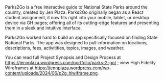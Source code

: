 Parks2Go is a free interactive guide to National State Parks around the country, created by Jen Plaza. Parks2Go originally began as a React student assignment, it now fits right into your mobile, tablet, or desktop device via GH pages; offering all of its cutting-edge features and presenting them in a sleek and intuitive interface.

Parks2Go worked hard to build an app specifically focused on finding State National Parks. The app was designed to pull information on locations, descriptions, fees, activitities, topics, images, and weather.

You can read full Project Synopsis and Design Process at https://jennplaza.wordpress.com/portfolio/parks-2-go/ ; view High Fidelity Wireframes at https://jennplaza.wordpress.com/wp-content/uploads/2024/06/p2g_hiwiframe.png. 
